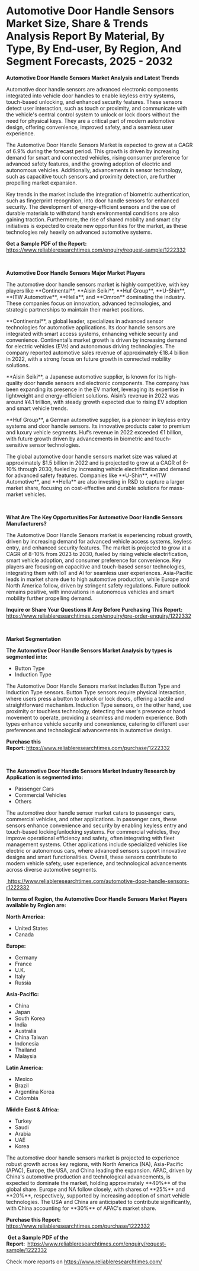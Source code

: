 <p><h1>Automotive Door Handle Sensors Market Size, Share & Trends Analysis Report By Material, By Type, By End-user, By Region, And Segment Forecasts, 2025 - 2032</h1></p><p><strong>Automotive Door Handle Sensors Market Analysis and Latest Trends</strong></p>
<p><p>Automotive door handle sensors are advanced electronic components integrated into vehicle door handles to enable keyless entry systems, touch-based unlocking, and enhanced security features. These sensors detect user interaction, such as touch or proximity, and communicate with the vehicle's central control system to unlock or lock doors without the need for physical keys. They are a critical part of modern automotive design, offering convenience, improved safety, and a seamless user experience.</p><p>The Automotive Door Handle Sensors Market is expected to grow at a CAGR of 6.9% during the forecast period. This growth is driven by increasing demand for smart and connected vehicles, rising consumer preference for advanced safety features, and the growing adoption of electric and autonomous vehicles. Additionally, advancements in sensor technology, such as capacitive touch sensors and proximity detection, are further propelling market expansion.</p><p>Key trends in the market include the integration of biometric authentication, such as fingerprint recognition, into door handle sensors for enhanced security. The development of energy-efficient sensors and the use of durable materials to withstand harsh environmental conditions are also gaining traction. Furthermore, the rise of shared mobility and smart city initiatives is expected to create new opportunities for the market, as these technologies rely heavily on advanced automotive systems.</p></p>
<p><strong>Get a Sample PDF of the Report:&nbsp;</strong> <a href="https://www.reliableresearchtimes.com/enquiry/request-sample/1222332?utm_campaign=1558&utm_medium=2&utm_source=Github&utm_content=ia&utm_term=23012025&utm_id=automotive-door-handle-sensors">https://www.reliableresearchtimes.com/enquiry/request-sample/1222332</a></p>
<p>&nbsp;</p>
<p><strong>Automotive Door Handle Sensors Major Market Players</strong></p>
<p><p>The automotive door handle sensors market is highly competitive, with key players like **Continental**, **Aisin Seiki**, **Huf Group**, **U-Shin**, **ITW Automotive**, **Hella**, and **Omron** dominating the industry. These companies focus on innovation, advanced technologies, and strategic partnerships to maintain their market positions.</p><p>**Continental**, a global leader, specializes in advanced sensor technologies for automotive applications. Its door handle sensors are integrated with smart access systems, enhancing vehicle security and convenience. Continental’s market growth is driven by increasing demand for electric vehicles (EVs) and autonomous driving technologies. The company reported automotive sales revenue of approximately €18.4 billion in 2022, with a strong focus on future growth in connected mobility solutions.</p><p>**Aisin Seiki**, a Japanese automotive supplier, is known for its high-quality door handle sensors and electronic components. The company has been expanding its presence in the EV market, leveraging its expertise in lightweight and energy-efficient solutions. Aisin’s revenue in 2022 was around ¥4.1 trillion, with steady growth expected due to rising EV adoption and smart vehicle trends.</p><p>**Huf Group**, a German automotive supplier, is a pioneer in keyless entry systems and door handle sensors. Its innovative products cater to premium and luxury vehicle segments. Huf’s revenue in 2022 exceeded €1 billion, with future growth driven by advancements in biometric and touch-sensitive sensor technologies.</p><p>The global automotive door handle sensors market size was valued at approximately $1.5 billion in 2022 and is projected to grow at a CAGR of 8-10% through 2030, fueled by increasing vehicle electrification and demand for advanced safety features. Companies like **U-Shin**, **ITW Automotive**, and **Hella** are also investing in R&D to capture a larger market share, focusing on cost-effective and durable solutions for mass-market vehicles.</p></p>
<p>&nbsp;</p>
<p><strong>What Are The Key Opportunities For Automotive Door Handle Sensors Manufacturers?</strong></p>
<p><p>The Automotive Door Handle Sensors market is experiencing robust growth, driven by increasing demand for advanced vehicle access systems, keyless entry, and enhanced security features. The market is projected to grow at a CAGR of 8-10% from 2023 to 2030, fueled by rising vehicle electrification, smart vehicle adoption, and consumer preference for convenience. Key players are focusing on capacitive and touch-based sensor technologies, integrating them with IoT and AI for seamless user experiences. Asia-Pacific leads in market share due to high automotive production, while Europe and North America follow, driven by stringent safety regulations. Future outlook remains positive, with innovations in autonomous vehicles and smart mobility further propelling demand.</p></p>
<p><strong>Inquire or Share Your Questions If Any Before Purchasing This Report:</strong> <a href="https://www.reliableresearchtimes.com/enquiry/pre-order-enquiry/1222332?utm_campaign=1558&utm_medium=2&utm_source=Github&utm_content=ia&utm_term=23012025&utm_id=automotive-door-handle-sensors">https://www.reliableresearchtimes.com/enquiry/pre-order-enquiry/1222332</a></p>
<p>&nbsp;</p>
<p><strong>Market Segmentation</strong></p>
<p><strong>The Automotive Door Handle Sensors Market Analysis by types is segmented into:</strong></p>
<p><ul><li>Button Type</li><li>Induction Type</li></ul></p>
<p><p>The Automotive Door Handle Sensors market includes Button Type and Induction Type sensors. Button Type sensors require physical interaction, where users press a button to unlock or lock doors, offering a tactile and straightforward mechanism. Induction Type sensors, on the other hand, use proximity or touchless technology, detecting the user's presence or hand movement to operate, providing a seamless and modern experience. Both types enhance vehicle security and convenience, catering to different user preferences and technological advancements in automotive design.</p></p>
<p><strong>Purchase this Report:&nbsp;</strong><a href="https://www.reliableresearchtimes.com/purchase/1222332?utm_campaign=1558&utm_medium=2&utm_source=Github&utm_content=ia&utm_term=23012025&utm_id=automotive-door-handle-sensors">https://www.reliableresearchtimes.com/purchase/1222332</a></p>
<p>&nbsp;</p>
<p><strong>The Automotive Door Handle Sensors Market Industry Research by Application is segmented into:</strong></p>
<p><ul><li>Passenger Cars</li><li>Commercial Vehicles</li><li>Others</li></ul></p>
<p><p>The automotive door handle sensor market caters to passenger cars, commercial vehicles, and other applications. In passenger cars, these sensors enhance convenience and security by enabling keyless entry and touch-based locking/unlocking systems. For commercial vehicles, they improve operational efficiency and safety, often integrating with fleet management systems. Other applications include specialized vehicles like electric or autonomous cars, where advanced sensors support innovative designs and smart functionalities. Overall, these sensors contribute to modern vehicle safety, user experience, and technological advancements across diverse automotive segments.</p></p>
<p><a href="https://www.reliableresearchtimes.com/automotive-door-handle-sensors-r1222332?utm_campaign=1558&utm_medium=2&utm_source=Github&utm_content=ia&utm_term=23012025&utm_id=automotive-door-handle-sensors">&nbsp;https://www.reliableresearchtimes.com/automotive-door-handle-sensors-r1222332</a></p>
<p><strong>In terms of Region, the Automotive Door Handle Sensors Market Players available by Region are:</strong></p>
<p>
    <p> <strong> North America: </strong>
        <ul>
            <li>United States</li>
            <li>Canada</li>
        </ul>
        </p> 
    <p> <strong> Europe: </strong>
        <ul>
            <li>Germany</li>
            <li>France</li>
            <li>U.K.</li>
            <li>Italy</li>
            <li>Russia</li>
        </ul>
        </p> 
    <p> <strong> Asia-Pacific: </strong>
        <ul>
            <li>China</li>
            <li>Japan</li>
            <li>South Korea</li>
            <li>India</li>
            <li>Australia</li>
            <li>China Taiwan</li>
            <li>Indonesia</li>
            <li>Thailand</li>
            <li>Malaysia</li>
        </ul>
        </p> 
    <p> <strong> Latin America: </strong>
        <ul>
            <li>Mexico</li>
            <li>Brazil</li>
            <li>Argentina Korea</li>
            <li>Colombia</li>
        </ul>
        </p> 
    <p> <strong> Middle East & Africa: </strong>
        <ul>
            <li>Turkey</li>
            <li>Saudi</li>
            <li>Arabia</li>
            <li>UAE</li>
            <li>Korea</li>
        </ul>
    </p>
    </p>
<p><p>The automotive door handle sensors market is projected to experience robust growth across key regions, with North America (NA), Asia-Pacific (APAC), Europe, the USA, and China leading the expansion. APAC, driven by China's automotive production and technological advancements, is expected to dominate the market, holding approximately **40%** of the global share. Europe and NA follow closely, with shares of **25%** and **20%**, respectively, supported by increasing adoption of smart vehicle technologies. The USA and China are anticipated to contribute significantly, with China accounting for **30%** of APAC's market share.</p></p>
<p><strong>Purchase this Report: </strong><a href="https://www.reliableresearchtimes.com/purchase/1222332?utm_campaign=1558&utm_medium=2&utm_source=Github&utm_content=ia&utm_term=23012025&utm_id=automotive-door-handle-sensors">https://www.reliableresearchtimes.com/purchase/1222332</a></p>
<p>&nbsp;<strong>Get a Sample PDF of the Report:&nbsp;&nbsp;</strong><a href="https://www.reliableresearchtimes.com/enquiry/request-sample/1222332?utm_campaign=1558&utm_medium=2&utm_source=Github&utm_content=ia&utm_term=23012025&utm_id=automotive-door-handle-sensors">https://www.reliableresearchtimes.com/enquiry/request-sample/1222332</a></p>
<p><strong></strong></p>
<p>Check more reports on <a href="https://www.reliableresearchtimes.com/?utm_campaign=1558&utm_medium=2&utm_source=Github&utm_content=ia&utm_term=23012025&utm_id=automotive-door-handle-sensors">https://www.reliableresearchtimes.com/</a></p>